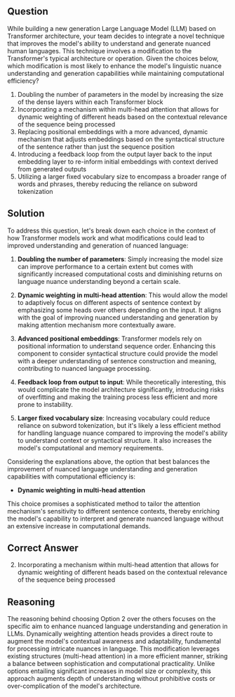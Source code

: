 ## Question

While building a new generation Large Language Model (LLM) based on Transformer architecture, your team decides to integrate a novel technique that improves the model's ability to understand and generate nuanced human languages. This technique involves a modification to the Transformer's typical architecture or operation. Given the choices below, which modification is most likely to enhance the model's linguistic nuance understanding and generation capabilities while maintaining computational efficiency?

1. Doubling the number of parameters in the model by increasing the size of the dense layers within each Transformer block
2. Incorporating a mechanism within multi-head attention that allows for dynamic weighting of different heads based on the contextual relevance of the sequence being processed
3. Replacing positional embeddings with a more advanced, dynamic mechanism that adjusts embeddings based on the syntactical structure of the sentence rather than just the sequence position
4. Introducing a feedback loop from the output layer back to the input embedding layer to re-inform initial embeddings with context derived from generated outputs
5. Utilizing a larger fixed vocabulary size to encompass a broader range of words and phrases, thereby reducing the reliance on subword tokenization

## Solution

To address this question, let's break down each choice in the context of how Transformer models work and what modifications could lead to improved understanding and generation of nuanced language:

1. **Doubling the number of parameters**: Simply increasing the model size can improve performance to a certain extent but comes with significantly increased computational costs and diminishing returns on language nuance understanding beyond a certain scale.

2. **Dynamic weighting in multi-head attention**: This would allow the model to adaptively focus on different aspects of sentence context by emphasizing some heads over others depending on the input. It aligns with the goal of improving nuanced understanding and generation by making attention mechanism more contextually aware.

3. **Advanced positional embeddings**: Transformer models rely on positional information to understand sequence order. Enhancing this component to consider syntactical structure could provide the model with a deeper understanding of sentence construction and meaning, contributing to nuanced language processing.

4. **Feedback loop from output to input**: While theoretically interesting, this would complicate the model architecture significantly, introducing risks of overfitting and making the training process less efficient and more prone to instability.

5. **Larger fixed vocabulary size**: Increasing vocabulary could reduce reliance on subword tokenization, but it's likely a less efficient method for handling language nuance compared to improving the model's ability to understand context or syntactical structure. It also increases the model's computational and memory requirements.

Considering the explanations above, the option that best balances the improvement of nuanced language understanding and generation capabilities with computational efficiency is:

- **Dynamic weighting in multi-head attention**

This choice promises a sophisticated method to tailor the attention mechanism's sensitivity to different sentence contexts, thereby enriching the model's capability to interpret and generate nuanced language without an extensive increase in computational demands.

## Correct Answer

2. Incorporating a mechanism within multi-head attention that allows for dynamic weighting of different heads based on the contextual relevance of the sequence being processed

## Reasoning

The reasoning behind choosing Option 2 over the others focuses on the specific aim to enhance nuanced language understanding and generation in LLMs. Dynamically weighting attention heads provides a direct route to augment the model's contextual awareness and adaptability, fundamental for processing intricate nuances in language. This modification leverages existing structures (multi-head attention) in a more efficient manner, striking a balance between sophistication and computational practicality. Unlike options entailing significant increases in model size or complexity, this approach augments depth of understanding without prohibitive costs or over-complication of the model's architecture.